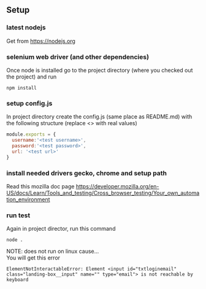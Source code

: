 ## Setup
### latest nodejs
Get from https://nodejs.org


### selenium web driver (and other dependencies)
Once node is installed go to the project directory (where you checked out the project) and run
```
npm install
```

### setup config.js
In project directory create the config.js (same place as README.md) with the following structure (replace <> with real values)
```javascript
module.exports = {
  username:'<test username>',
  password:'<test password>',
  url: '<test url>'
}
```

### install needed drivers gecko, chrome and setup path
Read this mozilla doc page
https://developer.mozilla.org/en-US/docs/Learn/Tools_and_testing/Cross_browser_testing/Your_own_automation_environment


### run test
Again in project director, run this command
```
node .
```
NOTE: does not run on linux cause...  
You will get this error

```
ElementNotInteractableError: Element <input id="txtloginemail" class="landing-box__input" name="" type="email"> is not reachable by keyboard
```